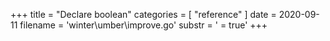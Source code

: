 +++
title = "Declare boolean"
categories = [ "reference" ]
date = 2020-09-11
filename = 'winter\umber\improve.go'
substr = ' = true'
+++
